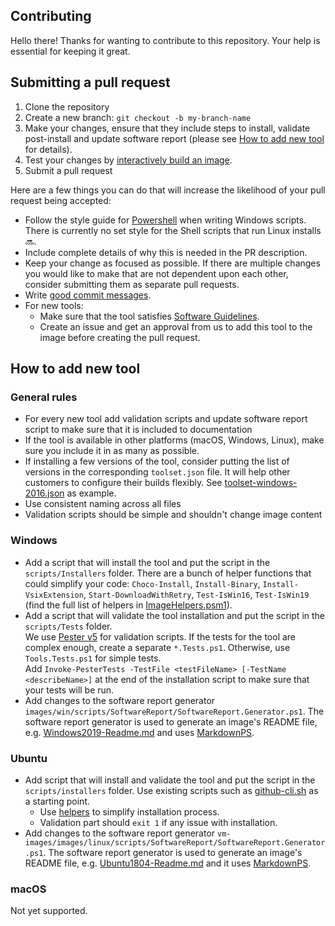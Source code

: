 ## Contributing

Hello there! Thanks for wanting to contribute to this repository. Your help is essential for keeping it great.

## Submitting a pull request

1. Clone the repository
2. Create a new branch: `git checkout -b my-branch-name`
3. Make your changes, ensure that they include steps to install, validate post-install and update software report (please see [How to add new tool](CONTRIBUTING.md#how-to-add-new-tool) for details).
4. Test your changes by [interactively build an image](docs/create-image-interactive.md).
5. Submit a pull request

Here are a few things you can do that will increase the likelihood of your pull request being accepted:

- Follow the style guide for [Powershell](https://github.com/PoshCode/PowerShellPracticeAndStyle) when writing Windows scripts. There is currently no set style for the Shell scripts that run Linux installs :soon:.
- Include complete details of why this is needed in the PR description. 
- Keep your change as focused as possible. If there are multiple changes you would like to make that are not dependent upon each other, consider submitting them as separate pull requests.
- Write [good commit messages](http://tbaggery.com/2008/04/19/a-note-about-git-commit-messages.html).
- For new tools:
  - Make sure that the tool satisfies [Software Guidelines](README.md#software-and-image-guidelines).
  - Create an issue and get an approval from us to add this tool to the image before creating the pull request.

## How to add new tool

### General rules

- For every new tool add validation scripts and update software report script to make sure that it is included to documentation
- If the tool is available in other platforms (macOS, Windows, Linux), make sure you include it in as many as possible.
- If installing a few versions of the tool, consider putting the list of versions in the corresponding `toolset.json` file. It will help other customers to configure their builds flexibly. See [toolset-windows-2016.json](vm-images/images/win/toolsets/toolset-2019.json) as example.
- Use consistent naming across all files
- Validation scripts should be simple and shouldn't change image content

### Windows

- Add a script that will install the tool and put the script in the `scripts/Installers` folder.
There are a bunch of helper functions that could simplify your code: `Choco-Install`, `Install-Binary`, `Install-VsixExtension`, `Start-DownloadWithRetry`, `Test-IsWin16`, `Test-IsWin19` (find the full list of helpers in [ImageHelpers.psm1](vm-images/images/win/scripts/ImageHelpers/ImageHelpers.psm1)).
- Add a script that will validate the tool installation and put the script in the `scripts/Tests` folder.  
We use [Pester v5](https://github.com/pester/pester) for validation scripts. If the tests for the tool are complex enough, create a separate `*.Tests.ps1`. Otherwise, use `Tools.Tests.ps1` for simple tests.  
Add `Invoke-PesterTests -TestFile <testFileName> [-TestName <describeName>]` at the end of the installation script to make sure that your tests will be run.
- Add changes to the software report generator `images/win/scripts/SoftwareReport/SoftwareReport.Generator.ps1`. The software report generator is used to generate an image's README file, e.g. [Windows2019-Readme.md](vm-images/images/win/Windows2019-Readme.md) and uses [MarkdownPS](https://github.com/Sarafian/MarkdownPS).

### Ubuntu

- Add script that will install and validate the tool and put the script in the `scripts/installers` folder.
Use existing scripts such as [github-cli.sh](vm-images/images/linux/scripts/installers/github-cli.sh) as a starting point.
  - Use [helpers](vm-images/images/linux/scripts/helpers/install.sh) to simplify installation process.
  - Validation part should `exit 1` if any issue with installation.
- Add changes to the software report generator `vm-images/images/linux/scripts/SoftwareReport/SoftwareReport.Generator.ps1`. The software report generator is used to generate an image's README file, e.g. [Ubuntu1804-Readme.md](vm-images/images/linux/Ubuntu1804-README.md) and it uses [MarkdownPS](https://github.com/Sarafian/MarkdownPS). 

### macOS

Not yet supported.

